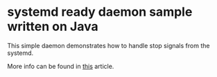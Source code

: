 # systemd ready daemon sample written on Java
This simple daemon demonstrates how to handle stop signals from the systemd.

More info can be found in [this](https://mincong.io/2018/07/03/create-systemd-unit-file-for-java/) article.